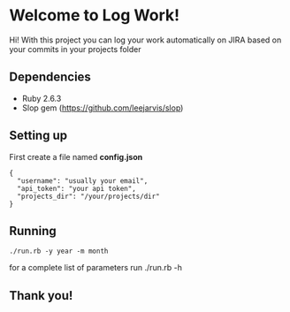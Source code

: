 # Welcome to Log Work!

Hi! With this project you can log your work automatically on JIRA based on your commits in your projects folder

## Dependencies

  - Ruby 2.6.3
  - Slop gem (https://github.com/leejarvis/slop)

## Setting up

First create a file named **config.json**

    {
      "username": "usually your email",
      "api_token": "your api token",
      "projects_dir": "/your/projects/dir"
    }

##  Running

    ./run.rb -y year -m month

for a complete list of parameters run ./run.rb -h

## Thank you!
